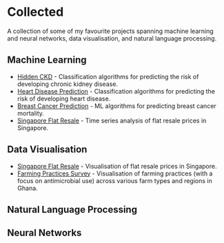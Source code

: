 # Collected
A collection of some of my favourite projects spanning machine learning and neural networks, data visualisation, and natural language processing.

## Machine Learning
- [Hidden CKD](https://github.com/edwardbensa/hidden-ckd) - Classification algorithms for predicting the risk of developing chronic kidney disease.
- [Heart Disease Prediction](https://github.com/edwardbensa/hd-prediction) - Classification algorithms for predicting the risk of developing heart disease.
- [Breast Cancer Prediction](https://github.com/edwardbensa/breast-cancer-prediction) - ML algorithms for predicting breast cancer mortality.
- [Singapore Flat Resale](https://github.com/edwardbensa/sg-flat-resale) - Time series analysis of flat resale prices in Singapore.

## Data Visualisation
- [Singapore Flat Resale](https://github.com/edwardbensa/sg-flat-resale) - Visualisation of flat resale prices in Singapore.
- [Farming Practices Survey](https://github.com/edwardbensa/farming-practices-survey) - Visualisation of farming practices (with a focus on antimicrobial use) across various farm types and regions in Ghana.


## Natural Language Processing


## Neural Networks

